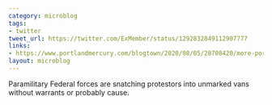 ```yaml
---
category: microblog
tags:
- twitter
tweet_url: https://twitter.com/ExMember/status/1292832849112907777
links:
- https://www.portlandmercury.com/blogtown/2020/08/05/28708420/more-portlanders-share-experiences-of-being-snatched-and-detained-by-federal-police
layout: microblog
---
```

Paramilitary Federal forces are snatching protestors into unmarked vans without warrants or probably cause.
